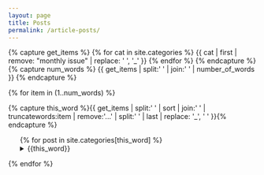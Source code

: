 ```yaml
---
layout: page
title: Posts
permalink: /article-posts/
---
```


<link rel="stylesheet" href="/assets/posts.css">
<!-- <html> -->
  {% capture get_items %}
{% for cat in site.categories %}
{{ cat | first | remove: "monthly issue" | replace: ' ', '_' }}
{% endfor %}
{% endcapture %}
{% capture num_words %}
{{ get_items | split:' ' | join:' ' | number_of_words }}
{% endcapture %}

{% for item in (1..num_words) %}

{% capture this_word %}{{ get_items | split:' ' | sort | join:' ' | truncatewords:item | remove:'...' | split:' ' | last | replace: '_', ' '  }}{% endcapture %}

<!-- <details>
<summary class="heading">{{ this_word }}</summary> -->
<ul class="related-posts">
{% for post in site.categories[this_word] %}
  <details>
  <summary class="heading">{{this_word}}</summary>
   {% if post.url %}
    <li class="post title"><a href="{{ post.url }}">{{ post.title }}</a></li>
    <li class="post">by {{ post.author | upcase }}, {{ post.date | date: "%d %b %Y"}}</li>
   {% endif %}
{% endfor %}
  </details>
</ul>
{% endfor %}
<!-- </details> -->

<!-- </html> -->